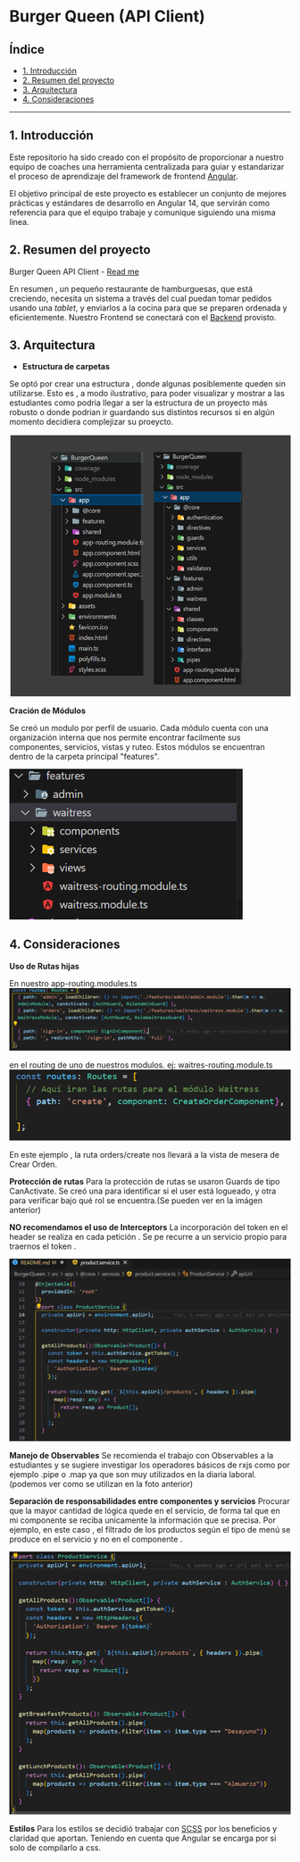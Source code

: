 # Burger Queen (API Client)

## Índice

* [1. Introducción](#1-introducción)
* [2. Resumen del proyecto](#2-resumen-del-proyecto)
* [3. Arquitectura](#3-arquitectura)
* [4. Consideraciones](#4-consideraciones)

***

## 1. Introducción
 Este repositorio ha sido creado con el propósito de proporcionar a nuestro equipo de coaches una herramienta centralizada para guiar y estandarizar el proceso de aprendizaje del framework de frontend [Angular](https://angular.io/).

 El objetivo principal de este proyecto es establecer un conjunto de mejores prácticas y estándares de desarrollo en Angular 14, que servirán como referencia para que el equipo trabaje y comunique siguiendo una misma linea.


## 2. Resumen del proyecto
Burger Queen API Client - [Read me](https://github.com/Laboratoria/DEV009-burger-queen-api-client)

En resumen , un pequeño restaurante de hamburguesas, que está creciendo, necesita un
sistema a través del cual puedan tomar pedidos usando una _tablet_, y enviarlos
a la cocina para que se preparen ordenada y eficientemente.
Nuestro Frontend se conectará con el [Backend](https://app.swaggerhub.com/apis-docs/ssinuco/BurgerQueenAPI/2.0.0) provisto.

## 3. Arquitectura

* **Estructura de carpetas**

Se optó por crear una estructura , donde algunas posiblemente queden sin utilizarse. Esto es , a modo ilustrativo, para poder visualizar y mostrar a las estudiantes como podria llegar a ser la estructura de un proyecto más robusto o donde podrian ir guardando sus distintos recursos si en algún momento decidiera complejizar su proeycto.

![estructura](estructura.png)


**Cración de Módulos**

Se creó un modulo por perfil de usuario. Cada módulo cuenta con una organización interna que nos permite encontrar facilmente sus componentes, servicios, vistas y ruteo. Estos módulos se encuentran dentro de la carpeta principal "features".

![modulos](image.png)

## 4. Consideraciones

**Uso de Rutas hijas**

En nuestro app-routing.modules.ts
![Alt text](image-2.png)

en el routing de uno de nuestros modulos. ej: waitres-routing.module.ts
![Alt text](image-3.png)

En este ejemplo , la ruta orders/create nos llevará a la vista de mesera de Crear Orden.

**Protección de rutas**
Para la protección de rutas se usaron Guards de tipo CanActivate. Se creó una para identificar si el user está logueado, y otra para verificar bajo qué rol se encuentra.(Se pueden ver en la imágen anterior)

**NO recomendamos el uso de Interceptors**
La incorporación del token en el header se realiza en cada petición . Se pe recurre a un servicio propio para traernos el token . 

![Alt text](image-4.png)

**Manejo de Observables**
Se recomienda el trabajo con Observables a la estudiantes y se sugiere investigar los operadores básicos de rxjs como por ejemplo .pipe o .map ya que son muy utilizados en la diaria laboral.
(podemos ver como se utilizan en la foto anterior)

**Separación de responsabilidades entre componentes y servicios**
Procurar que la mayor cantidad de lógica quede en el servicio, de forma tal que en mi componente se reciba unicamente la información que se precisa. Por ejemplo, en este caso , el filtrado de los productos según el tipo de menú se produce en el servicio y no en el componente . 

![Alt text](image-5.png)

**Estilos**
Para los estilos se decidió trabajar con [SCSS](https://sass-lang.com/guide/#variables) por los beneficios y claridad que aportan. 
Teniendo en cuenta que Angular se encarga por si solo de compilarlo a css.

